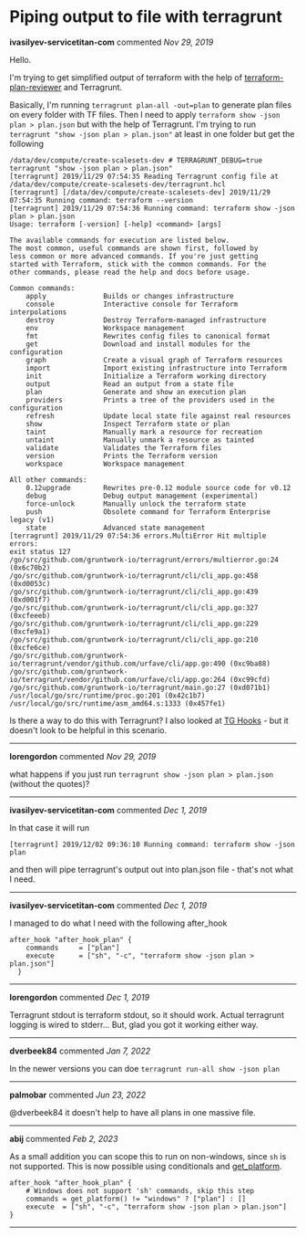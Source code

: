 # Piping output to file with terragrunt

**ivasilyev-servicetitan-com** commented *Nov 29, 2019*

Hello.

I'm trying to get simplified output of terraform with the help of [terraform-plan-reviewer](https://github.com/thtran101/terraform-plan-reviewer) and Terragrunt.

Basically, I'm running `terragrunt plan-all -out=plan` to generate plan files on every folder with TF files.
Then I need to apply `terraform show -json plan > plan.json` but with the help of Terragrunt.
I'm trying to run `terragrunt "show -json plan > plan.json"` at least in one folder but get the following
```
/data/dev/compute/create-scalesets-dev # TERRAGRUNT_DEBUG=true terragrunt "show -json plan > plan.json"
[terragrunt] 2019/11/29 07:54:35 Reading Terragrunt config file at /data/dev/compute/create-scalesets-dev/terragrunt.hcl
[terragrunt] [/data/dev/compute/create-scalesets-dev] 2019/11/29 07:54:35 Running command: terraform --version
[terragrunt] 2019/11/29 07:54:36 Running command: terraform show -json plan > plan.json
Usage: terraform [-version] [-help] <command> [args]

The available commands for execution are listed below.
The most common, useful commands are shown first, followed by
less common or more advanced commands. If you're just getting
started with Terraform, stick with the common commands. For the
other commands, please read the help and docs before usage.

Common commands:
    apply              Builds or changes infrastructure
    console            Interactive console for Terraform interpolations
    destroy            Destroy Terraform-managed infrastructure
    env                Workspace management
    fmt                Rewrites config files to canonical format
    get                Download and install modules for the configuration
    graph              Create a visual graph of Terraform resources
    import             Import existing infrastructure into Terraform
    init               Initialize a Terraform working directory
    output             Read an output from a state file
    plan               Generate and show an execution plan
    providers          Prints a tree of the providers used in the configuration
    refresh            Update local state file against real resources
    show               Inspect Terraform state or plan
    taint              Manually mark a resource for recreation
    untaint            Manually unmark a resource as tainted
    validate           Validates the Terraform files
    version            Prints the Terraform version
    workspace          Workspace management

All other commands:
    0.12upgrade        Rewrites pre-0.12 module source code for v0.12
    debug              Debug output management (experimental)
    force-unlock       Manually unlock the terraform state
    push               Obsolete command for Terraform Enterprise legacy (v1)
    state              Advanced state management
[terragrunt] 2019/11/29 07:54:36 errors.MultiError Hit multiple errors:
exit status 127
/go/src/github.com/gruntwork-io/terragrunt/errors/multierror.go:24 (0x6c70b2)
/go/src/github.com/gruntwork-io/terragrunt/cli/cli_app.go:458 (0xd0053c)
/go/src/github.com/gruntwork-io/terragrunt/cli/cli_app.go:439 (0xd001f7)
/go/src/github.com/gruntwork-io/terragrunt/cli/cli_app.go:327 (0xcfeeeb)
/go/src/github.com/gruntwork-io/terragrunt/cli/cli_app.go:229 (0xcfe9a1)
/go/src/github.com/gruntwork-io/terragrunt/cli/cli_app.go:210 (0xcfe6ce)
/go/src/github.com/gruntwork-io/terragrunt/vendor/github.com/urfave/cli/app.go:490 (0xc9ba88)
/go/src/github.com/gruntwork-io/terragrunt/vendor/github.com/urfave/cli/app.go:264 (0xc99cfd)
/go/src/github.com/gruntwork-io/terragrunt/main.go:27 (0xd071b1)
/usr/local/go/src/runtime/proc.go:201 (0x42c1b7)
/usr/local/go/src/runtime/asm_amd64.s:1333 (0x457fe1)
```

Is there a way to do this with Terragrunt?
I also looked at [TG Hooks](https://github.com/gruntwork-io/terragrunt#before-and-after-hooks) - but it doesn't look to be helpful in this scenario.
<br />
***


**lorengordon** commented *Nov 29, 2019*

what happens if you just run `terragrunt show -json plan > plan.json` (without the quotes)?
***

**ivasilyev-servicetitan-com** commented *Dec 1, 2019*

In that case it will run
```
[terragrunt] 2019/12/02 09:36:10 Running command: terraform show -json plan
```
and then will pipe terragrunt's output out into plan.json file - that's not what I need.
***

**ivasilyev-servicetitan-com** commented *Dec 1, 2019*

I managed to do what I need with the following after_hook
```
after_hook "after_hook_plan" {
    commands     = ["plan"]
    execute      = ["sh", "-c", "terraform show -json plan > plan.json"]
  }
```
***

**lorengordon** commented *Dec 1, 2019*

Terragrunt stdout is terraform stdout, so it should work. Actual terragrunt logging is wired to stderr... But, glad you got it working either way.
***

**dverbeek84** commented *Jan 7, 2022*

In the newer versions you can doe
`terragrunt run-all show -json plan`
***

**palmobar** commented *Jun 23, 2022*

@dverbeek84 it doesn't help to have all plans in one massive file.
***

**abij** commented *Feb 2, 2023*

As a small addition you can scope this to run on non-windows, since `sh` is not supported. This is now possible using conditionals and [get_platform](https://terragrunt.gruntwork.io/docs/reference/built-in-functions/#get_platform).

```hcl
after_hook "after_hook_plan" {
    # Windows does not support 'sh' commands, skip this step
    commands = get_platform() != "windows" ? ["plan"] : []
    execute  = ["sh", "-c", "terraform show -json plan > plan.json"]
}
```
***

